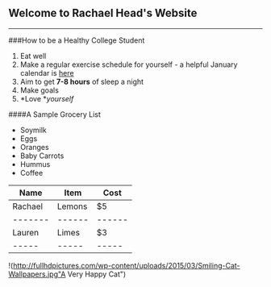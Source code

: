 ## Welcome to Rachael Head's Website

----

###How to be a Healthy College Student
1. Eat well
2. Make a regular exercise schedule for yourself - a helpful January calendar is [here](http://www.blogilates.com/wp-content/uploads/2016/12/Jan-2017-PDF-New.pdf)
3. Aim to get **7-8 hours** of sleep a night
4. Make goals
5. *Love **yourself*

####A Sample Grocery List 
- Soymilk
- Eggs
- Oranges
- Baby Carrots
- Hummus
- Coffee 

|   Name  | Item | Cost | 
| ------- | ------|------ |
| Rachael | Lemons | $5 |
| ------- | ------ | ------ |
| Lauren | Limes | $3 |
|-----|-----|-----|

!(http://fullhdpictures.com/wp-content/uploads/2015/03/Smiling-Cat-Wallpapers.jpg"A Very Happy Cat")







